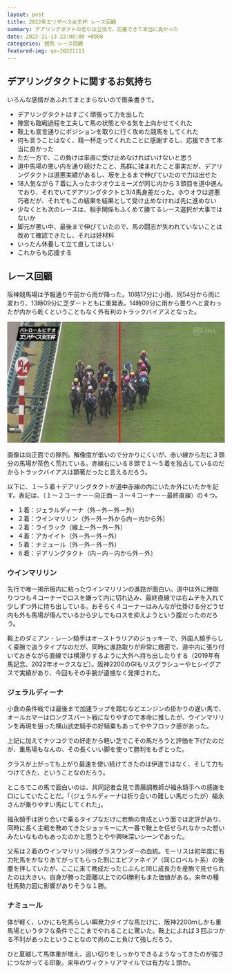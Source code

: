 ```yaml
---
layout: post
title: 2022年エリザベス女王杯 レース回顧
summary: デアリングタクトの走りは立派で、応援できて本当に良かった
date: 2022-11-13 22:00:00 +0900
categories: 競馬 レース回顧
featured-img: qe-20221113
---
```


## デアリングタクトに関するお気持ち

いろんな感情があふれてまとまらないので箇条書きで。

- デアリングタクトはすごく頑張って力を出した
- 陣営も臨戦過程を工夫して馬の状態とやる気を上向かせてくれた
- 鞍上も宣言通りにポジションを取りに行く攻めた競馬をしてくれた
- 何も言うことはなく、精一杯走ってくれたことに感謝するし、応援できて本当に良かった
- ただ一方で、この負けは率直に受け止めなければいけないと思う
- 道中馬場の悪い内を通り続けたこと、馬群に揉まれたこと事実だが、デアリングタクトは道悪実績があるし、坂を上るまで伸びていたので力は出せた
- 18人気ながら７着に入ったホウオウエミーズが同じ内から３頭目を道中進んでおり、それでいてデアリングタクトと3/4馬身差だった。ホウオウは道悪巧者だが、それでもこの結果を結果として受け止めなければ先に進めない
- 少なくとも次のレースは、相手関係もふくめて勝てるレース選択が大事ではないか
- 脚元が悪い中、最後まで伸びていたので、馬の闘志が失われていないことは改めて確認できたし、それは好材料
- いったん休養して立て直してほしい
- これからも応援する

## レース回顧

阪神競馬場は予報通り午前から雨が降った。10時17分に小雨、同54分から雨に変わり、13時09分に芝ダートともに重発表。14時09分に雨から曇りへと変わったが内から乾くということもなく外有利のトラックバイアスとなった。

![](../assets/img/posts_detail/2022113_qe-20221113.jpg)

画像は向正面での隊列。解像度が低いので分かりにくいが、赤い線から左に３頭分の馬場が茶色く荒れている。赤線右にいる８頭で１～５着を独占しているのだからトラックバイアスは顕著だったと言えるだろう。

以下に、１～５着＋デアリングタクトが道中赤線の内にいたか外にいたかを記す。表記は、（１～２コーナー－向正面－３～４コーナー－最終直線）の４つ。

- １着：ジェラルディーナ（外－外－外－外）
- ２着：ウインマリリン（外－外－外から内－内から外）
- ２着：ライラック（線上－外－外－外）
- ４着：アカイイト（外－外－外－外）
- ５着：ナミュール（外－外－外－外）
- ６着：デアリングタクト（内－内－内から外－外）

### ウインマリリン

先行で唯一掲示板内に粘ったウインマリリンの進路が面白い。道中は外に陣取りつつも４コーナーでロスを嫌って内に切れ込み、最終直線では右ムチを入れて少しずつ外に持ち出している。おそらく４コーナーはみんなが仕掛ける分どうせ内も外も馬場が傷んでいるから少しでもロスを抑えようという腹だったのだろう。

鞍上のダミアン・レーン騎手はオーストラリアのジョッキーで、外国人騎手らしく豪腕で追うタイプなのだが、同時に進路取りが非常に緻密で、道中内に張り付いておきながら直線では横滑りするように大外へ持ち出したりする（2019年有馬記念、2022年オークスなど）。阪神2200のGⅠもリスグラシューやヒシイグアスで実績があり、今回もその手腕が遺憾なく発揮された。

### ジェラルディーナ

小倉の条件戦では最後まで加速ラップを踏むなどエンジンの掛かりの遅い馬で、オールカマーはロングスパート戦になりやすので本命に推したが、ウインマリリンを再現を狙った横山武史騎手の好騎乗もあってややフロック感があった。

上記に加えてナツコクでの好走から軽い芝でこその馬だろうと評価を下げたのだが、重馬場もなんの、その長くいい脚を使って勝利をもぎとった。

クラスが上がっても上がり最速を使い続けてきたのは伊達ではなく、そして力もつけてきた、ということなのだろう。

ところでこの馬で面白いのは、共同記者会見で斎藤調教師が福永騎手への感謝を口にしていたことだ。「（ジェラルディーナは折り合いの難しい馬だったが）福永さんが乗りやすい馬にしてくれた」。

福永騎手は折り合いで乗るタイプなだけに若駒の育成という面では定評があり、同時に長く主戦を務めてきたジョッキーに大一番で鞍上を任せられなかった想いみたいなものもあったのかと思うとやや興味深いシーンであった。

父系は２着のウインマリリン同様グラスワンダーの血統。モーリスは初年度に有力牝馬をかなりあてがってもらった割にエピファネイア（同じロベルト系）の後塵を拝していたが、ここに来て晩成だったじぶんと同じ成長力を産駒で見せられたのは大きい。自身が勝った距離以上でのGⅠ勝利もまた価値がある。来年の種牡馬勢力図に影響がありそうな１勝。

### ナミュール

体が軽く、いかにも牝馬らしい瞬発力タイプな馬だけに、阪神2200ｍしかも重馬場というタフな条件でここまでやれることに驚いた。鞍上によれば３回ぶつかる不利があったということなので尚のこと負けて強しだろう。

ひと夏越して馬体重が増え、追い切りをしっかりできるようなってきたのが強さにつながってる印象。来年のヴィクトリアマイルでは有力な１頭か。
